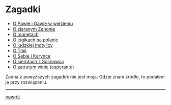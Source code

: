 # Zagadki

* [O Pawle i Gawle w więzieniu](pawel-i-gawel/)
* [O zjaranym Zenonie](trzy-wyrocznie/)
* [O monetach](monety/)
* [O logikach na polanie](logicy-na-polanie/)
* [O ludzkiej motylicy](motylica/)
* [O Tibii](tibia/)
* [O Sebie i Karynce](seba-i-karynka/)
* [O sierotach z Sosnowca](sieroty-z-sosnowca/)
* [O zatrutym winie](zatrute-wino/) ([esperante](zatrute-wino/eo/))

Żadna z powyższych zagadek nie jest moja. Gdzie znam źródło, to podałem je przy rozwiązaniu.

---

[powrót](../)
